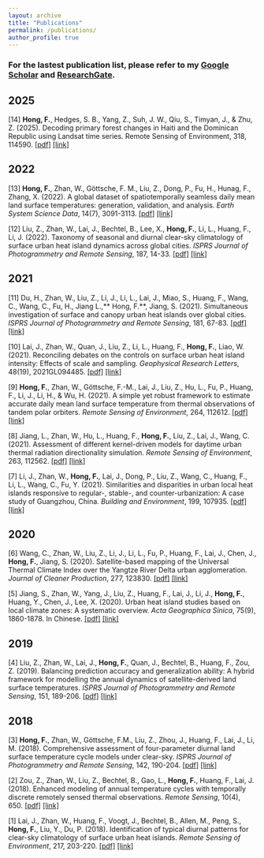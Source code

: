 ```yaml
---
layout: archive
title: "Publications"
permalink: /publications/
author_profile: true
---
```


### For the lastest publication list, please refer to my [Google Scholar](https://scholar.google.com/citations?user=BokVjCUAAAAJ&hl=en) and [ResearchGate](https://www.researchgate.net/profile/Falu-Hong/).

## 2025
[14] **Hong, F.**, Hedges, S. B., Yang, Z., Suh, J. W., Qiu, S., Timyan, J., & Zhu, Z. (2025). Decoding primary forest changes in Haiti and the Dominican Republic using Landsat time series. Remote Sensing of Environment, 318, 114590. [[pdf]](https://faluhong.github.io/files/2025_primary_forest_Hispaniola_RSE.pdf) [[link]](https://www.sciencedirect.com/science/article/pii/S0034425724006163) 

## 2022
[13]	**Hong, F.**, Zhan, W., Göttsche, F. M., Liu, Z., Dong, P., Fu, H., Hunag, F., Zhang, X. (2022). A global dataset of spatiotemporally seamless daily mean land surface temperatures: generation, validation, and analysis. *Earth System Science Data*, 14(7), 3091-3113. [[pdf]](https://faluhong.github.io/files/2022_global_daily_mean_LST_ESSD.pdf) [[link]](https://essd.copernicus.org/articles/14/3091/2022/) 

[12]	Liu, Z., Zhan, W., Lai, J., Bechtel, B., Lee, X., **Hong, F.**, Li, L., Huang, F., Li, J. (2022). Taxonomy of seasonal and diurnal clear-sky climatology of surface urban heat island dynamics across global cities. *ISPRS Journal of Photogrammetry and Remote Sensing*, 187, 14-33. [[pdf]](https://faluhong.github.io/files/2022_taxonomy_SUHI_isprs.pdf) [[link]](https://www.sciencedirect.com/science/article/pii/S0924271622000612) 

## 2021
[11] Du, H., Zhan, W., Liu, Z., Li, J., Li, L., Lai, J., Miao, S., Huang, F., Wang, C., Wang, C., Fu, H., Jiang L.,** Hong, F.**, Jiang, S. (2021). Simultaneous investigation of surface and canopy urban heat islands over global cities. *ISPRS Journal of Photogrammetry and Remote Sensing*, 181, 67-83. [[pdf]](https://faluhong.github.io/files/2021_SUHI_CUHI_isprs.pdf) [[link]](https://www.sciencedirect.com/science/article/pii/S0924271621002355) 

[10] Lai, J., Zhan, W., Quan, J., Liu, Z., Li, L., Huang, F., **Hong, F.**, Liao, W. (2021). Reconciling debates on the controls on surface urban heat island intensity: Effects of scale and sampling. *Geophysical Research Letters*, 48(19), 2021GL094485. [[pdf]](https://faluhong.github.io/files/2021_Reconcile_SUHII_factor_GRL.pdf) [[link]](https://agupubs.onlinelibrary.wiley.com/doi/full/10.1029/2021GL094485) 

[9]	**Hong, F.**, Zhan, W., Göttsche, F.-M., Lai, J., Liu, Z., Hu, L., Fu, P., Huang, F., Li, J., Li, H., & Wu, H. (2021). A simple yet robust framework to estimate accurate daily mean land surface temperature from thermal observations of tandem polar orbiters. *Remote Sensing of Environment*, 264, 112612. [[pdf]](https://faluhong.github.io/files/2021_daily_mean_LST_rse.pdf) [[link]](https://www.sciencedirect.com/science/article/pii/S0924271618301710) 

[8]	Jiang, L., Zhan, W., Hu, L., Huang, F., **Hong, F.**, Liu, Z., Lai, J., Wang, C. (2021). Assessment of different kernel-driven models for daytime urban thermal radiation directionality simulation. *Remote Sensing of Environment*, 263, 112562. [[pdf]](https://faluhong.github.io/files/2021_Assessment_kernel_driven_model_rse.pdf) [[link]](https://www.sciencedirect.com/science/article/pii/S0034425721002820) 

[7]	Li, J., Zhan, W., **Hong, F.**, Lai, J., Dong, P., Liu, Z., Wang, C., Huang, F., Li, L., Wang, C., Fu, Y. (2021). Similarities and disparities in urban local heat islands responsive to regular-, stable-, and counter-urbanization: A case study of Guangzhou, China. *Building and Environment*, 199, 107935.  [[pdf]](https://faluhong.github.io/files/2021_Urbanzation_SUHII_B&E.pdf) [[link]](https://www.sciencedirect.com/science/article/pii/S0360132321003395) 

## 2020
[6]	Wang, C., Zhan, W., Liu, Z., Li, J., Li, L., Fu, P., Huang, F., Lai, J., Chen, J., **Hong, F.**, Jiang, S. (2020). Satellite-based mapping of the Universal Thermal Climate Index over the Yangtze River Delta urban agglomeration. *Journal of Cleaner Production*, 277, 123830. [[pdf]](https://faluhong.github.io/files/2020_UTCI_jcp.pdf) [[link]](https://www.sciencedirect.com/science/article/pii/S0959652620338750) 

[5]	Jiang, S., Zhan, W., Yang, J., Liu, Z., Huang, F., Lai, J., Li, J., **Hong, F.**, Huang, Y., Chen, J., Lee, X. (2020). Urban heat island studies based on local climate zones: A systematic overview. *Acta Geographica Sinica*, 75(9), 1860-1878. In Chinese. [[pdf]](https://faluhong.github.io/files/2020_LCZ_review.pdf) [[link]](http://www.geog.com.cn/CN/10.11821/dlxb202009004) 

## 2019
[4]	Liu, Z., Zhan, W., Lai, J., **Hong, F.**, Quan, J., Bechtel, B., Huang, F., Zou, Z. (2019). Balancing prediction accuracy and generalization ability: A hybrid framework for modelling the annual dynamics of satellite-derived land surface temperatures. *ISPRS Journal of Photogrammetry and Remote Sensing*, 151, 189-206. [[pdf]](https://faluhong.github.io/files/2019_ATCE2_isprs.pdf) [[link]](https://www.sciencedirect.com/science/article/pii/S0924271619300826)

## 2018
[3]	**Hong, F.**, Zhan, W., Göttsche, F.M., Liu, Z., Zhou, J., Huang, F., Lai, J., Li, M. (2018). Comprehensive assessment of four-parameter diurnal land surface temperature cycle models under clear-sky. *ISPRS Journal of Photogrammetry and Remote Sensing*, 142, 190-204. [[pdf]](https:///faluhong.github.io/files/2018_fpd_isprs_compressed.pdf) [[link]](https://www.sciencedirect.com/science/article/pii/S0924271618301710)

[2]	Zou, Z., Zhan, W., Liu, Z., Bechtel, B., Gao, L., **Hong, F.**, Huang, F., Lai, J. (2018). Enhanced modeling of annual temperature cycles with temporally discrete remotely sensed thermal observations. *Remote Sensing*, 10(4), 650. [[pdf]](https://faluhong.github.io/files/2019_ATCE1_remote%20sensing_compressed.pdf) [[link]](https://www.mdpi.com/2072-4292/10/4/650/htm)

[1]	Lai, J., Zhan, W., Huang, F., Voogt, J., Bechtel, B., Allen, M., Peng, S., **Hong, F.**, Liu, Y., Du, P. (2018). Identification of typical diurnal patterns for clear-sky climatology of surface urban heat islands. *Remote Sensing of Environment*, 217, 203-220. [[pdf]](https://faluhong.github.io/files/2018_SUHI_rse_compressed.pdf) [[link]](https://www.sciencedirect.com/science/article/pii/S0034425718303973)


